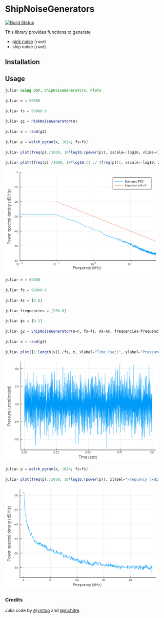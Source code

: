# ShipNoiseGenerators

[![Build Status](https://travis-ci.org/ymtoo/ShipNoiseGenerators.jl.svg?branch=master)](https://travis-ci.org/ymtoo/ShipNoiseGenerators.jl)

This library provides functions to generate
- [pink noise](https://ccrma.stanford.edu/~jos/sasp/Example_Synthesis_1_F_Noise.html) (`rand`)
- ship noise (`rand`)

## Installation


## Usage
```julia
julia> using DSP, ShipNoiseGenerators, Plots

julia> n = 96000

julia> fs = 96000.0

julia> g1 = PinkNoiseGenerator(n)

julia> x = rand(g1)

julia> p = welch_pgram(x, 1024; fs=fs)

julia> plot(freq(p)./1000, 10*log10.(power(p)), xscale=:log10, xlims=(10, 48000)./1000, ylims=(-60, 0), xlabel="Frequency (kHz)", ylabel="Power spectral density (dB/Hz)", label="Estimated PSD")

julia> plot!(freq(p)./1000, 10*log10.(1 ./ (freq(p))), xscale=:log10, xlims=(10, 48000)./1000, ylims=(-60, 0), xlabel="Frequency (kHz)", ylabel="Power spectral density (dB/Hz)", label="Expected roll-off")
```

![window](psd-pinknoise.png)

```julia
julia> n = 96000

julia> fs = 96000.0

julia> As = [0.8]

julia> frequencies = [200.0]

julia> ϕs = [0.1]

julia> g2 = ShipNoiseGenerator(n=n, fs=fs, As=As, frequencies=frequencies, ϕs=ϕs)

julia> x = rand(g2)

julia> plot([1:length(x)]./fs, x, xlabel="Time (sec)", ylabel="Pressure (uncalibrated)", legend=false)
```
![window](timeseries-shipnoise.png)

```julia
julia> p = welch_pgram(x, 1024; fs=fs)

julia> plot(freq(p)./1000, 10*log10.(power(p)), xlabel="Frequency (kHz)", ylabel="Power spectral density (dB/Hz)", legend=false)
```
![window](psd-shipnoise.png)

### Credits
Julia code by [@ymtoo](https://github.com/ymtoo) and [@mchitre](https://github.com/mchitre).
